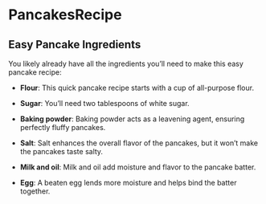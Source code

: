 # PancakesRecipe

## Easy Pancake Ingredients

You likely already have all the ingredients you’ll need to make this easy pancake recipe: 


- **Flour**: This quick pancake recipe starts with a cup of all-purpose flour. 

- **Sugar**: You’ll need two tablespoons of white sugar. 

- **Baking powder**: Baking powder acts as a leavening agent, ensuring perfectly fluffy pancakes.

- **Salt**: Salt enhances the overall flavor of the pancakes, but it won’t make the pancakes taste salty. 

- **Milk and oil**: Milk and oil add moisture and flavor to the pancake batter. 

- **Egg**: A beaten egg lends more moisture and helps bind the batter together. 

